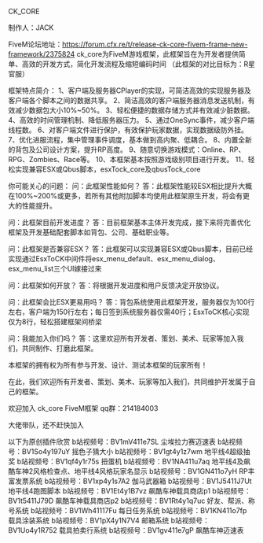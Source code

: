 CK_CORE

制作人：JACK

FiveM论坛地址：https://forum.cfx.re/t/release-ck-core-fivem-frame-new-framework/2375824
ck_core为FiveM游戏框架，此框架旨在为开发者提供简单、高效的开发方式，简化开发流程及缩短编码时间
（此框架的对比目标为：R星官服）

框架特点简介：
1、客户端及服务器CPlayer的实现，可简洁高效的实现服务器及客户端各个脚本之间的数据共享。
2、简洁高效的客户端服务器消息发送机制，有效减少数据包大小10%~50%。
3、轻松便捷的数据存储方式并有效减少脏数据。
4、高效的时间管理机制、降低服务器压力。
5、通过OneSync事件，减少客户端线程数。
6、对客户端文件进行保护，有效保护玩家数据，实现数据级防外挂。
7、优化进服流程，集中管理事件调度，基本做到高内聚、低耦合。
8、内置全新的背包及公司设计方案，提升RP高度。
9、随意切换游戏模式：Online、RP、RPG、Zombies、Race等。
10、本框架基本按照游戏级别项目进行开发。
11、轻松实现兼容ESX或Qbus脚本，esxTock_core及qbusTock_core

你可能关心的问题：
问：此框架性能如何？
答：此框架性能较ESX相比提升大概在100%~200%或更多，若所有其他附加脚本均使用此框架原生开发，将会有更大的性能提升。

问：此框架目前开发进度？
答：目前框架基本主体开发完成，接下来将完善优化框架及开发基础配套脚本如背包、公司、基础职业等。

问：此框架是否兼容ESX？
答：此框架可以实现兼容ESX或Qbus脚本，目前已经实现通过EsxToCK中间件将esx_menu_default、esx_menu_dialog、esx_menu_list三个UI嫁接过来

问：此框架如何开放？
答：将根据开发进度和用户反馈决定开放协议。

问：此框架会比ESX更易用吗？
答：背包系统使用此框架开发，服务器仅为100行左右，客户端为150行左右；每日签到系统服务器仅需40行；EsxToCK核心实现仅为8行，轻松搭建框架间桥梁

问：我能加入你们吗？
答：这里欢迎所有开发者、策划、美术、玩家等加入我们，共同制作、打磨此框架。

本框架的拥有权为所有参与开发、设计、测试本框架的玩家所有！

在此，我们欢迎所有开发者、策划、美术、玩家等加入我们，共同维护开发属于自己的框架。

欢迎加入 ck_core FiveM框架 qq群：214184003

大佬带队，还不赶快加入

以下为原创插件欣赏
b站视频号：BV1mV411e7SL 尘埃拉力赛迈速表
b站视频号：BV1So4y197uY 摇色子猜大小
b站视频号：BV1gt4y1z7wm 地平线4超级抽奖
b站视频号：BV1qf4y1r75s 扭蛋机
b站视频号：BV1NA411u7aq 地平线4及飙酷车神2风格检查点、地平线4风格玩家名显示
b站视频号：BV1GN411o7yH RP丰富发票系统
b站视频号：BV1xp4y1s7A2 伽马武器箱
b站视频号：BV1J5411J7Ut 地平线4跑图脚本
b站视频号：BV1Et4y1B7vz 飙酷车神载具商店p1
b站视频号：BV1t5411J79D 飙酷车神载具商店p2
b站视频号：BV1Rt4y1q7uc 好友、帮派、称号系统
b站视频号：BV1Wh41117Fu 每日任务系统
b站视频号：BV1KN411o7fp 载具涂装系统
b站视频号：BV1pX4y1N7V4 邮箱系统
b站视频号：BV1Uo4y1R752 载具拍卖行系统
b站视频号：BV1gv411e7gP 飙酷车神迈速表
